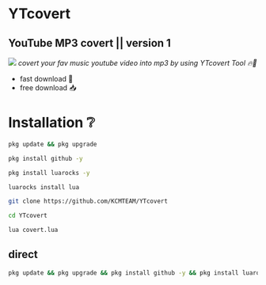 # YTcovert
## YouTube MP3 covert || version 1
![](https://i.imgur.com/Ok4tb5t.png)
_covert your fav music youtube video into mp3 by using YTcovert Tool 🔥🤩_
- fast download 🏃
- free download 📥
# Installation ❔
```bash
pkg update && pkg upgrade
```
```bash
pkg install github -y
```
```bash
pkg install luarocks -y
```
```bash
luarocks install lua
```
```bash
git clone https://github.com/KCMTEAM/YTcovert
```
```bash
cd YTcovert
```
```bash
lua covert.lua
```
## direct
```bash
pkg update && pkg upgrade && pkg install github -y && pkg install luarocks -y && luarocks install lua && git clone https://github.com/KCMTEAM/YTcovert && cd YTcovert && lua covert.lua
```

